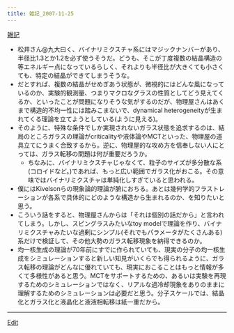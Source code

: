 ```yaml
---
title: 雑記_2007-11-25
---
```

[雑記](/雑記)

* 松井さん@九大曰く、バイナリミクスチャ系にはマジックナンバーがあり、半径比1.3とか1.2を必ず使うそうだ。どうも、そこが丁度複数の結晶構造の等エネルギー点になっているらしく、それよりも半径比が大きくても小さくても、特定の結晶ができてしまうそうな。
* だとすれば、複数の結晶がせめぎあう状態が、微視的にはどんな風になっているのか、実験的観測量、つまりマクロなグラスの性質としてどう見えてくるか、といったことが問題になりそうな気がするのだが、物理屋さんはあくまで構造的不均一性には踏みこまないで、dynamical heterogeneityが生まれてくる理論を立てようとしている(ように見える)。
* そのように、特殊な条件でしか実現されないガラス状態を追求するのは、結局のところガラスの理論がcriticalityや液体論やMCTといった、物理屋の道具立てにうまく合致するから。逆に、物理屋的な攻め方を信奉しない人にとっては、ガラス転移の問題は何が重要だろうか。
   * ちなみに、バイナリミクスチャじゃなくて、粒子のサイズが多分散な系(コロイドなど。)であれば、もっと広い範囲でガラス化がおこる。その意味ではバイナリミクスチャは単純化しすぎていると思われる。
* 僕にはKivelsonらの現象論的理論が腑におちる。あとは幾何学的フラストレーションが各系で具体的にどのような構造から生まれるのか、を知りたいと思う。
* こういう話をすると、物理屋さんからは「それは個別の話だから」と言われてしまう。しかし、スピングラスみたいなtoy modelで理論を作り、バイナリミクスチャみたいな過剰にシンプル(それでもパラメータがたくさんある)系だけで検証して、その他大勢のガラス転移現象を納得できるのか。
* 均一核生成の理論が70年前にすでに作られていても、現実の分子の均一核生成をシミュレーションすると新しい知見がいくらでも得られるように、ガラス転移の理論がどんなに優れていても、現実におこることはもっと情報が多くて多様性があると思う。MCTをサポートするための、あるいは実験を再現するためのシミュレーションではなく、リアルな過冷却現象をありのままに理解するためのシミュレーションは必要だと思う。分子スケールでは、結晶化とガラス化と液晶化と液液相転移は紙一重だから。
<!--  -->






----

[Edit](https://github.com/vitroid/vitroid.github.io/edit/master/MD/雑記_2007-11-25.md)

